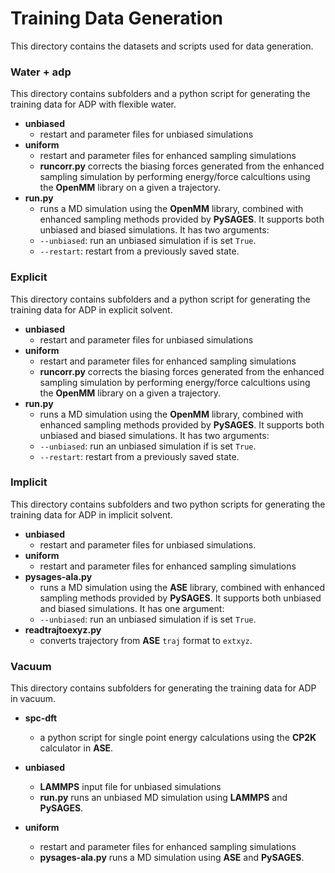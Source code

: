 # Training Data Generation

This directory contains the datasets and scripts used for data generation.

### Water + adp

This directory contains subfolders and a python script for generating the training data for ADP with flexible water.

- **unbiased**
  - restart and parameter files for unbiased simulations
- **uniform**
  - restart and parameter files for enhanced sampling simulations
  - **runcorr.py** corrects the biasing forces generated from the enhanced sampling simulation by performing energy/force calcultions using the **OpenMM** library on a given a trajectory.
- **run.py**
  - runs a MD simulation using the **OpenMM** library, combined with enhanced sampling methods provided by **PySAGES**. It supports both unbiased and biased simulations. It has two arguments:
  - `--unbiased`: run an unbiased simulation if is set `True`.
  - `--restart`: restart from a previously saved state.

### Explicit

This directory contains subfolders and a python script for generating the training data for ADP in explicit solvent.

- **unbiased**
  - restart and parameter files for unbiased simulations
- **uniform**
  - restart and parameter files for enhanced sampling simulations
  - **runcorr.py** corrects the biasing forces generated from the enhanced sampling simulation by performing energy/force calcultions using the **OpenMM** library on a given a trajectory.
- **run.py**
  - runs a MD simulation using the **OpenMM** library, combined with enhanced sampling methods provided by **PySAGES**. It supports both unbiased and biased simulations. It has two arguments:
  - `--unbiased`: run an unbiased simulation if is set `True`.
  - `--restart`: restart from a previously saved state.


### Implicit

This directory contains subfolders and two python scripts for generating the training data for ADP in implicit solvent.

- **unbiased**
  - restart and parameter files for unbiased simulations.
- **uniform**
  - restart and parameter files for enhanced sampling simulations
- **pysages-ala.py**
  - runs a MD simulation using the **ASE** library, combined with enhanced sampling methods provided by **PySAGES**. It supports both unbiased and biased simulations. It has one argument:
  - `--unbiased`: run an unbiased simulation if is set `True`.
- **readtrajtoexyz.py**
  - converts trajectory from **ASE** `traj` format to `extxyz`.

### Vacuum

This directory contains subfolders for generating the training data for ADP in vacuum.

- **spc-dft**
  - a python script for single point energy calculations using the **CP2K** calculator in **ASE**.
- **unbiased**
  - **LAMMPS** input file for unbiased simulations
  - **run.py** runs an unbiased MD simulation using **LAMMPS** and **PySAGES**.

- **uniform**
  - restart and parameter files for enhanced sampling simulations
  - **pysages-ala.py** runs a MD simulation using **ASE** and **PySAGES**.

